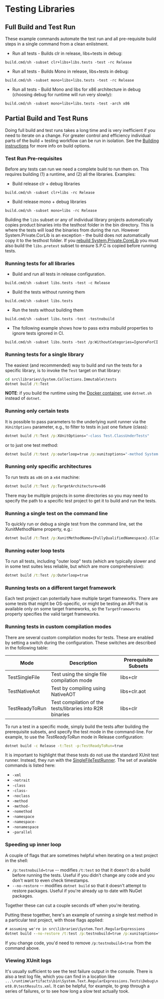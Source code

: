 # Testing Libraries

## Full Build and Test Run

These example commands automate the test run and all pre-requisite build steps in a single command from a clean enlistment.

- Run all tests - Builds clr in release, libs+tests in debug:

```
build.cmd/sh -subset clr+libs+libs.tests -test -rc Release
```

- Run all tests - Builds Mono in release, libs+tests in debug:

```
build.cmd/sh -subset mono+libs+libs.tests -test -rc Release
```

- Run all tests - Build Mono and libs for x86 architecture in debug (choosing debug for runtime will run very slowly):

```
build.cmd/sh -subset mono+libs+libs.tests -test -arch x86
```

## Partial Build and Test Runs

Doing full build and test runs takes a long time and is very inefficient if you need to iterate on a change. For greater control and efficiency individual parts of the build + testing workflow can be run in isolation. See the [Building instructions](../../building/libraries/README.md) for more info on build options.

### Test Run Pre-requisites

Before any tests can run we need a complete build to run them on. This requires building (1) a runtime, and (2) all the libraries. Examples:

- Build release clr + debug libraries

```
build.cmd/sh -subset clr+libs -rc Release
```

- Build release mono + debug libraries

```
build.cmd/sh -subset mono+libs -rc Release
```

Building the `libs` subset or any of individual library projects automatically copies product binaries into the testhost folder in the bin directory. This is where the tests will load the binaries from during the run. However System.Private.CorLib is an exception - the build does not automatically copy it to the testhost folder. If you [rebuild System.Private.CoreLib](https://github.com/dotnet/runtime/blob/main/docs/workflow/building/libraries/README.md#iterating-on-systemprivatecorelib-changes) you must also build the `libs.pretest` subset to ensure S.P.C is copied before running tests.

### Running tests for all libraries

- Build and run all tests in release configuration.

```
build.cmd/sh -subset libs.tests -test -c Release
```

- Build the tests without running them

```
build.cmd/sh -subset libs.tests
```

- Run the tests without building them

```
build.cmd/sh -subset libs.tests -test -testnobuild
```

- The following example shows how to pass extra msbuild properties to ignore tests ignored in CI.

```
build.cmd/sh -subset libs.tests -test /p:WithoutCategories=IgnoreForCI
```

### Running tests for a single library

The easiest (and recommended) way to build and run the tests for a specific library, is to invoke the `Test` target on that library:

```cmd
cd src\libraries\System.Collections.Immutable\tests
dotnet build /t:Test
```

**NOTE**: if you build the runtime using the [Docker container](/docs/workflow/building/coreclr/linux-instructions.md#build-using-docker), use `dotnet.sh` instead of `dotnet`.

### Running only certain tests

It is possible to pass parameters to the underlying xunit runner via the `XUnitOptions` parameter, e.g., to filter to tests in just one fixture (class):

```cmd
dotnet build /t:Test /p:XUnitOptions="-class Test.ClassUnderTests"
```

or to just one test method:

```cmd
dotnet build /t:test /p:outerloop=true /p:xunitoptions="-method System.Text.RegularExpressions.Tests.RegexMatchTests.StressTestDeepNestingOfLoops"
```

### Running only specific architectures

To run tests as `x86` on a `x64` machine:

```cmd
dotnet build /t:Test /p:TargetArchitecture=x86
```

There may be multiple projects in some directories so you may need to specify the path to a specific test project to get it to build and run the tests.

### Running a single test on the command line

To quickly run or debug a single test from the command line, set the XunitMethodName property, e.g.:

```cmd
dotnet build /t:Test /p:XunitMethodName={FullyQualifiedNamespace}.{ClassName}.{MethodName}
```

### Running outer loop tests

To run all tests, including "outer loop" tests (which are typically slower and in some test suites less reliable, but which are more comprehensive):

```cmd
dotnet build /t:Test /p:Outerloop=true
```

### Running tests on a different target framework

Each test project can potentially have multiple target frameworks. There are some tests that might be OS-specific, or might be testing an API that is available only on some target frameworks, so the `TargetFrameworks` property specifies the valid target frameworks.

### Running tests in custom compilation modes

There are several custom compilation modes for tests. These are enabled by setting a switch during the configuration. These switches are described in the following table:

| Mode           | Description                                               | Prerequisite Subsets |
| -------------- | --------------------------------------------------------- | -------------------- |
| TestSingleFile | Test using the single file compilation mode               | libs+clr             |
| TestNativeAot  | Test by compiling using NativeAOT                         | libs+clr.aot         |
| TestReadyToRun | Test compilation of the tests/libraries into R2R binaries | libs+clr             |

To run a test in a specific mode, simply build the tests after building the prerequisite subsets, and specify the test mode in the command-line. For example, to use the _TestReadyToRun_ mode in Release configuration:

```bash
dotnet build -c Release -t:Test -p:TestReadyToRun=true
```

<!-- NOTE: It might be worth it to explain what each of these flags actually does. -->
It is important to highlight that these tests do not use the standard XUnit test runner. Instead, they run with the [SingleFileTestRunner](/src/libraries/Common/tests/SingleFileTestRunner/SingleFileTestRunner.cs). The set of available commands is listed here:

- `-xml`
- `-notrait`
- `-class`
- `-class-`
- `-noclass`
- `-method`
- `-method-`
- `-nomethod`
- `-namespace`
- `-namespace-`
- `-nonamespace`
- `-parallel`

### Speeding up inner loop

A couple of flags that are sometimes helpful when iterating on a test project in the shell:

- `/p:testnobuild=true`  -- modifies `/t:test` so that it doesn't do a build before running the tests. Useful if you didn't change any code and you don't want to even check timestamps.
- `--no-restore` -- modifies `dotnet build` so that it doesn't attempt to restore packages. Useful if you're already up to date with NuGet packages.

Together these can cut a couple seconds off when you're iterating.

Putting these together, here's an example of running a single test method in a particular test project, with those flags applied:

```cmd
# assuming we're in src\libraries\System.Text.RegularExpressions
dotnet build --no-restore /t:test /p:testnobuild=true /p:xunitoptions=" -method System.Text.RegularExpressions.Tests.RegexMatchTests.Match" tests\FunctionalTests
```

If you change code, you'd need to remove `/p:testnobuild=true` from the command above.

### Viewing XUnit logs

It's usually sufficient to see the test failure output in the console. There is also a test log file, which you can find in a location like `...\runtime\artifacts\bin\System.Text.RegularExpressions.Tests\Debug\net8.0\testResults.xml`. It can be helpful, for example, to grep through a series of failures, or to see how long a slow test actually took.
